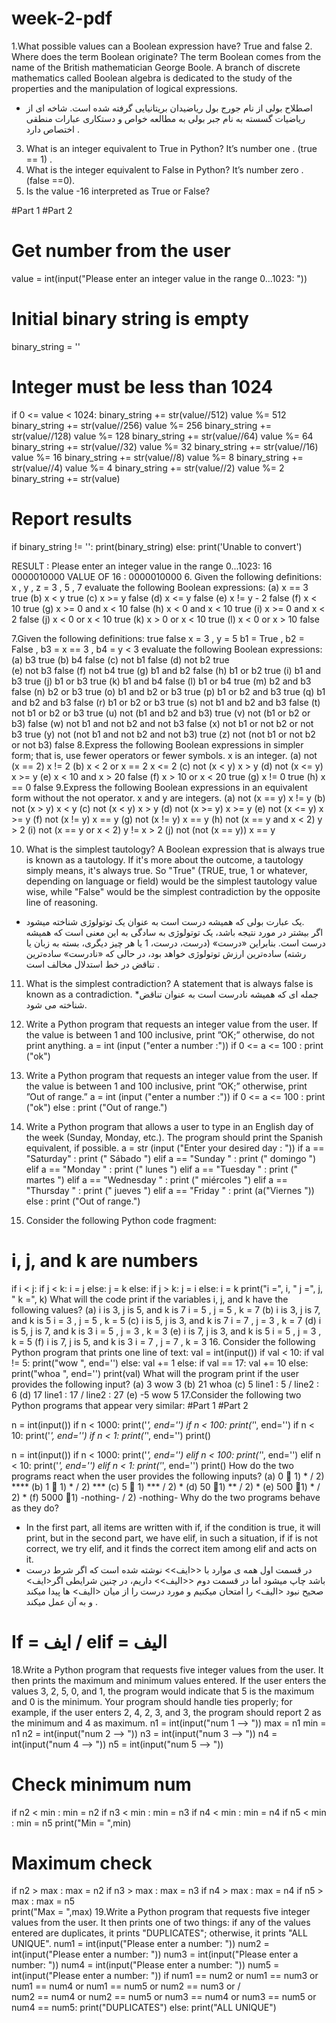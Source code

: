 # week-2-pdf
1.What possible values can a Boolean expression have?
True and false 
2. Where does the term Boolean originate?
The term Boolean comes from the name of the British mathematician George Boole. A branch of discrete mathematics called Boolean algebra is dedicated to the study of the properties and the manipulation of logical expressions.
* اصطلاح بولی از نام جورج بول ریاضیدان بریتانیایی گرفته شده است. شاخه ای از ریاضیات گسسته به نام جبر بولی به مطالعه خواص و دستکاری عبارات منطقی اختصاص دارد .
3. What is an integer equivalent to True in Python?
It’s number one .  (true  == 1) .
4. What is the integer equivalent to False in Python?
It’s number zero .  (false ==0).
5. Is the value -16 interpreted as True or False?

#Part 1                                                                                   #Part 2
# Get number from the user
value = int(input("Please enter an integer value in the range 0...1023: "))
# Initial binary string is empty
binary_string = ''
# Integer must be less than 1024
if 0 <= value < 1024: 
    binary_string += str(value//512)
    value %= 512
    binary_string += str(value//256)
    value %= 256
    binary_string += str(value//128)
    value %= 128
    binary_string += str(value//64)
    value %= 64
    binary_string += str(value//32)
    value %= 32
    binary_string += str(value//16)
    value %= 16
	    binary_string += str(value//8)
    value %= 8
    binary_string += str(value//4)
    value %= 4
    binary_string += str(value//2)
    value %= 2
    binary_string += str(value)
# Report results
if binary_string != '':
    print(binary_string)
else:
    print('Unable to convert')


RESULT :
Please enter an integer value in the range 0...1023: 16
0000010000
VALUE OF 16 : 0000010000
6. Given the following definitions:
x , y , z = 3 , 5 , 7
evaluate the following Boolean expressions:
(a) x == 3   true
(b) x < y   true
(c) x >= y   false
(d) x <= y    false
(e) x != y - 2   false
(f) x < 10   true
(g) x >= 0 and x < 10   false
(h) x < 0 and x < 10   true
(i) x >= 0 and x < 2   false
(j) x < 0 or x < 10   true
(k) x > 0 or x < 10   true
(l) x < 0 or x > 10   false














7.Given the following definitions:   true      false
 x = 3  , y = 5               b1 = True , b2 = False , b3 = x == 3  , b4 = y < 3
evaluate the following Boolean expressions:
(a) b3   true
(b) b4   false
(c) not b1   false
(d) not b2   true      
(e) not b3   false
(f) not b4   true
(g) b1 and b2   false
(h) b1 or b2     true
(i) b1 and b3    true
(j) b1 or b3     true
(k) b1 and b4    false
(l) b1 or b4    true
(m) b2 and b3    false
(n) b2 or b3    true
(o) b1 and b2 or b3    true
(p) b1 or b2 and b3    true
(q) b1 and b2 and b3   false
(r) b1 or b2 or b3    true
(s) not b1 and b2 and b3    false
(t) not b1 or b2 or b3   true
(u) not (b1 and b2 and b3)   true
(v) not (b1 or b2 or b3)   false
(w) not b1 and not b2 and not b3   false
(x) not b1 or not b2 or not b3   true
(y) not (not b1 and not b2 and not b3)    true
(z) not (not b1 or not b2 or not b3)   false
8.Express the following Boolean expressions in simpler form; that is, use fewer operators or fewer symbols. x is an integer.
 (a) not (x == 2)       x != 2
(b) x < 2 or x == 2       x <= 2
(c) not (x < y)       x > y
(d) not (x <= y)       x >= y
(e) x < 10 and x > 20   false
(f) x > 10 or x < 20   true
(g) x != 0  true
(h) x == 0   false
9.Express the following Boolean expressions in an equivalent form without the not operator. x and y are integers.
 (a) not (x == y)       x !=  y
(b) not (x > y)      x < y 
(c) not (x < y)      x > y
(d) not (x >= y)     x >= y
(e) not (x <= y)    x >= y
(f) not (x != y)    x == y
(g) not (x != y)      x == y
(h) not (x == y and x < 2)     y > 2
(i) not (x == y or x < 2)     y != x > 2
(j) not (not (x == y))     x == y








10. What is the simplest tautology?
A Boolean expression that is always true is known as a tautology.
If it's more about the outcome, a tautology simply means, it's always true. So "True" (TRUE, true, 1 or whatever, depending on language or field) would be the simplest tautology value wise, while "False" would be the simplest contradiction by the opposite line of reasoning.

* یک عبارت بولی که همیشه درست است به عنوان یک توتولوژی شناخته میشود.  
اگر بیشتر در مورد نتیجه باشد، یک توتولوژی به سادگی به این معنی است که همیشه درست است.  بنابراین «درست» (درست، درست، 1 یا هر چیز دیگری، بسته به زبان یا رشته) ساده‌ترین ارزش توتولوژی خواهد بود، در حالی که «نادرست» ساده‌ترین تناقض در خط استدلال مخالف است .
11. What is the simplest contradiction? 
A statement that is always false is known as a contradiction.
*جمله ای که همیشه نادرست است به عنوان تناقض شناخته می شود.
12. Write a Python program that requests an integer value from the user. If the value is between 1 and 100 inclusive, print ”OK;” otherwise, do not print anything. 
a = int (input ("enter a number :"))
if 0 <= a <= 100 :
    print ("ok")
13. Write a Python program that requests an integer value from the user. If the value is between 1 and 100 inclusive, print ”OK;” otherwise, print ”Out of range.” 
a = int (input ("enter a number :"))
if 0 <= a <= 100 :
    print ("ok")
else :
    print ("Out of range.")





14. Write a Python program that allows a user to type in an English day of the week (Sunday, Monday, etc.). The program should print the Spanish equivalent, if possible. 
a = str (input ("Enter your desired day : "))
if a == "Saturday" :
    print (" Sábado ")
elif a == "Sunday " :
    print (" domingo ")
elif a == "Monday " :
    print (" lunes ")
elif a == "Tuesday " :
    print (" martes ")
elif a == "Wednesday " :
    print (" miércoles ")
elif a == "Thursday " :
    print (" jueves ")
elif a == "Friday " :
    print (a("Viernes "))
else :
    print ("Out of range.")
15. Consider the following Python code fragment:
# i, j, and k are numbers
 if i < j: 
     if j < k:
          i = j 
     else:
             j = k 
else:
        if j > k:
             j = i
       else:
              i = k 
print("i =", i, " j =", j, " k =", k)
What will the code print if the variables i, j, and k have the following values? 
(a) i is 3, j is 5, and k is 7       i = 5 , j = 5 , k = 7
(b) i is 3, j is 7, and k is 5        i = 3 , j = 5 , k = 5
(c) i is 5, j is 3, and k is 7         i = 7 , j = 3 , k = 7
(d) i is 5, j is 7, and k is 3         i = 5 , j = 3 , k = 3
(e) i is 7, j is 3, and k is 5         i = 5 , j = 3 , k = 5
(f) i is 7, j is 5, and k is 3        i = 7 , j = 7 , k = 3
16. Consider the following Python program that prints one line of text: 
val = int(input())
 if val < 10:
       if val != 5: 
             print("wow ", end='')
       else: 
                val += 1 
else:
        if val == 17:
                val += 10 
        else:
               print("whoa ", end='') 
print(val)
What will the program print if the user provides the following input? 
(a) 3         wow 3
(b) 21      whoa
(c) 5        line1 : 5  / line2 : 6
(d) 17      line1 : 17  / line2 : 27
(e) -5       wow 5
17.Consider the following two Python programs that appear very similar:
#Part 1                                                               #Part 2

n = int(input()) 
if n < 1000:
      print('*', end='') 
if n < 100: 
      print('*', end='') 
if n < 10: 
      print('*', end='') 
if n < 1:
      print('*', end='')
 print()

	
n = int(input()) 
if n < 1000:
      print('*', end='') 
elif n < 100: 
      print('*', end='') 
elif n < 10: 
      print('*', end='') 
elif n < 1:
      print('*', end='') 
print()
How do the two programs react when the user provides the following inputs?
(a) 0   1)  *    /  2)  ****
(b) 1   1)  *    /   2)  ***
(c) 5   1) *** /   2)    *
(d) 50  1) ** /  2)   *
(e) 500  1) * /  2)  *
(f) 5000  1) -nothing-  /  2) -nothing-
Why do the two programs behave as they do?
* In the first part, all items are written with if, if the condition is true, it will print, but in the second part, we have elif, in such a situation, if if is not correct, we try elif, and it finds the correct item among elif and acts on it.
*  در قسمت اول همه ی موارد با <<ایف>> نوشته شده است که اگر شرط درست باشد چاپ میشود اما در قسمت دوم <<الیف>> داریم، در چنین شرایطی اگر<ایف> صحیح نبود <الیف> را امتحان میکنیم و مورد درست را از میان <الیف> ها پیدا میکند و به آن عمل میکند .
#    If =  ایف     /    elif =  الیف 





18.Write a Python program that requests five integer values from the user. It then prints the maximum and minimum values entered. If the user enters the values 3, 2, 5, 0, and 1, the program would indicate that 5 is the maximum and 0 is the minimum. Your program should handle ties properly; for example, if the user enters 2, 4, 2, 3, and 3, the program should report 2 as the minimum and 4 as maximum.
n1 = int(input("num 1 --> "))
max = n1
min = n1
n2 = int(input("num 2 --> "))
n3 = int(input("num 3 --> "))
n4 = int(input("num 4 --> "))
n5 = int(input("num 5 --> "))
# Check minimum num
if n2 < min :
    min = n2
if n3 < min :
    min = n3
if n4 < min : 
    min = n4 
if n5 < min :
    min = n5
print("Min = ",min)
# Maximum check
if n2 > max :
    max = n2
if n3 > max :
    max = n3
if n4 > max :
    max = n4
if n5 > max :
    max = n5   
print("Max = ",max)
19.Write a Python program that requests five integer values from the user. It then prints one of two things:
 if any of the values entered are duplicates, it prints "DUPLICATES"; otherwise, it prints "ALL UNIQUE".
num1 = int(input("Please enter a number: "))
num2 = int(input("Please enter a number: "))
num3 = int(input("Please enter a number: "))
num4 = int(input("Please enter a number: "))
num5 = int(input("Please enter a number: "))
if num1 == num2 or num1 == num3 or num1 == num4 or num1 == num5 or num2 == num3 or /  
num2 == num4 or num2 == num5 or num3 == num4 or num3 == num5 or num4 == num5:
       print("DUPLICATES")
else:
       print("ALL UNIQUE")

